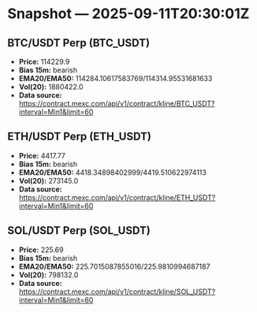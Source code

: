 # Snapshot — 2025-09-11T20:30:01Z

## BTC/USDT Perp (BTC_USDT)
- **Price:** 114229.9
- **Bias 15m:** bearish
- **EMA20/EMA50:** 114284.10617583769/114314.95531681633
- **Vol(20):** 1880422.0
- **Data source:** https://contract.mexc.com/api/v1/contract/kline/BTC_USDT?interval=Min1&limit=60

## ETH/USDT Perp (ETH_USDT)
- **Price:** 4417.77
- **Bias 15m:** bearish
- **EMA20/EMA50:** 4418.34898402999/4419.510622974113
- **Vol(20):** 273145.0
- **Data source:** https://contract.mexc.com/api/v1/contract/kline/ETH_USDT?interval=Min1&limit=60

## SOL/USDT Perp (SOL_USDT)
- **Price:** 225.69
- **Bias 15m:** bearish
- **EMA20/EMA50:** 225.7015087855016/225.9810994687187
- **Vol(20):** 798132.0
- **Data source:** https://contract.mexc.com/api/v1/contract/kline/SOL_USDT?interval=Min1&limit=60
